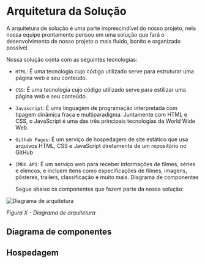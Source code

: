 # Arquitetura da Solução

A arquitetura de solução é uma parte imprescindível do nosso projeto, nela nossa equipe prontamente pensou em uma solução que fará o desenvolvimento de nosso projeto o mais fluido, bonito e organizado possível.

Nossa solução conta com as seguintes tecnologias:

- `HTML`: É uma tecnologia cujo código utilizado serve para estruturar uma página web e seu conteúdo.

- `CSS`: É uma tecnologia cujo código utilizado serve para estilizar  uma página web e seu conteúdo.

- `Javascript`: É uma linguagem de programação interpretada com tipagem dinâmica fraca e multiparadigma. Juntamente com HTML e CSS, o JavaScript é uma das três principais tecnologias da World Wide Web.

- `Github Pages`: É um serviço de hospedagem de site estático que usa arquivos HTML, CSS e JavaScript diretamente de um repositório no GitHub

- `IMDb API`: É um serviço web para receber informações de filmes, séries e elencos, e incluem itens como especificações de filmes, imagens, pôsteres, trailers, classificação e muito mais.
Diagrama de componentes

  Segue abaixo os componentes que fazem parte da nossa solução:

![Diagrama de arquitetura](https://user-images.githubusercontent.com/69819769/194718392-d4c2cc2d-f343-4785-aa73-19f05e903a53.png)

*Figura X - Diagrama de arquitetura*

## Diagrama de componentes



## Hospedagem

